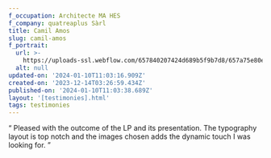 ```yaml
---
f_occupation: Architecte MA HES
f_company: quatreaplus Sàrl
title: Camil Amos
slug: camil-amos
f_portrait:
  url: >-
    https://uploads-ssl.webflow.com/657840207424d689b5f9b7d8/657a75e80e8144ca4467f208_camil.png
  alt: null
updated-on: '2024-01-10T11:03:16.909Z'
created-on: '2023-12-14T03:26:59.434Z'
published-on: '2024-01-10T11:03:38.689Z'
layout: '[testimonies].html'
tags: testimonies
---
```


“ Pleased with the outcome of the LP and its presentation. The typography layout is top notch and the images chosen adds the dynamic touch I was looking for. ”
